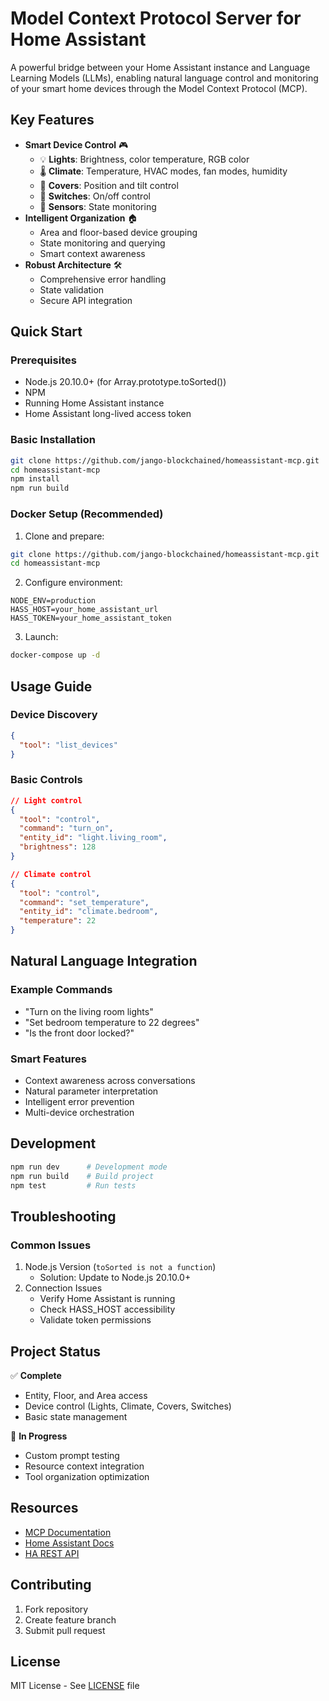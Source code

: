 # Model Context Protocol Server for Home Assistant

A powerful bridge between your Home Assistant instance and Language Learning Models (LLMs), enabling natural language control and monitoring of your smart home devices through the Model Context Protocol (MCP).

## Key Features

- **Smart Device Control** 🎮
  - 💡 **Lights**: Brightness, color temperature, RGB color
  - 🌡️ **Climate**: Temperature, HVAC modes, fan modes, humidity
  - 🚪 **Covers**: Position and tilt control
  - 🔌 **Switches**: On/off control
  - 🚨 **Sensors**: State monitoring
- **Intelligent Organization** 🏠
  - Area and floor-based device grouping
  - State monitoring and querying
  - Smart context awareness
- **Robust Architecture** 🛠️
  - Comprehensive error handling
  - State validation
  - Secure API integration

## Quick Start

### Prerequisites

- Node.js 20.10.0+ (for Array.prototype.toSorted())
- NPM
- Running Home Assistant instance
- Home Assistant long-lived access token

### Basic Installation

```bash
git clone https://github.com/jango-blockchained/homeassistant-mcp.git
cd homeassistant-mcp
npm install
npm run build
```

### Docker Setup (Recommended)

1. Clone and prepare:
```bash
git clone https://github.com/jango-blockchained/homeassistant-mcp.git
cd homeassistant-mcp
```

2. Configure environment:
```env
NODE_ENV=production
HASS_HOST=your_home_assistant_url
HASS_TOKEN=your_home_assistant_token
```

3. Launch:
```bash
docker-compose up -d
```

## Usage Guide

### Device Discovery
```json
{
  "tool": "list_devices"
}
```

### Basic Controls
```json
// Light control
{
  "tool": "control",
  "command": "turn_on",
  "entity_id": "light.living_room",
  "brightness": 128
}

// Climate control
{
  "tool": "control",
  "command": "set_temperature",
  "entity_id": "climate.bedroom",
  "temperature": 22
}
```

## Natural Language Integration

### Example Commands
- "Turn on the living room lights"
- "Set bedroom temperature to 22 degrees"
- "Is the front door locked?"

### Smart Features
- Context awareness across conversations
- Natural parameter interpretation
- Intelligent error prevention
- Multi-device orchestration

## Development

```bash
npm run dev      # Development mode
npm run build    # Build project
npm test         # Run tests
```

## Troubleshooting

### Common Issues
1. Node.js Version (`toSorted is not a function`)
   - Solution: Update to Node.js 20.10.0+
2. Connection Issues
   - Verify Home Assistant is running
   - Check HASS_HOST accessibility
   - Validate token permissions

## Project Status

✅ **Complete**
- Entity, Floor, and Area access
- Device control (Lights, Climate, Covers, Switches)
- Basic state management

🚧 **In Progress**
- Custom prompt testing
- Resource context integration
- Tool organization optimization

## Resources

- [MCP Documentation](https://modelcontextprotocol.io/introduction)
- [Home Assistant Docs](https://www.home-assistant.io)
- [HA REST API](https://developers.home-assistant.io/docs/api/rest)

## Contributing

1. Fork repository
2. Create feature branch
3. Submit pull request

## License

MIT License - See [LICENSE](LICENSE) file
